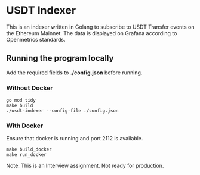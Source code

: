 # USDT Indexer

This is an indexer written in Golang to subscribe to USDT Transfer events on the Ethereum Mainnet. The data is displayed on Grafana according to Openmetrics standards.  

## Running the program locally 
Add the required fields to **./config.json** before running.  

### Without Docker
```
go mod tidy
make build
./usdt-indexer --config-file ./config.json
```

### With Docker  
Ensure that docker is running and port 2112 is available.  
```
make build_docker
make run_docker
```

Note: This is an Interview assignment. Not ready for production.  
